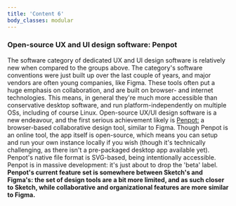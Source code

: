 ```yaml
---
title: 'Content 6'
body_classes: modular
---
```


### Open-source UX and UI design software: Penpot
The software category of dedicated UX and UI design software is relatively new when compared to the groups above. The category's software conventions were just built up over the last couple of years, and major vendors are often young companies, like Figma. These tools often put a huge emphasis on collaboration, and are built on browser- and internet technologies. This means, in general they're much more accessible than conservative desktop software, and run platform-independently on multiple OSs, including of course Linux. Open-source UX/UI design software is a new endeavour, and the first serious achievement likely is [Penpot:](https://penpot.app) a browser-based collaborative design tool, similar to Figma. Though Penpot is an online tool, the app itself is open-source, which means you can setup and run your own instance locally if you wish (though it's technically challenging, as there isn't a pre-packaged desktop app available yet). Penpot's native file format is SVG-based, being intentionally accessible. Penpot is in massive development: it's just about to drop the 'beta' label. **Penpot's current feature set is somewhere between Sketch's and Figma's: the set of design tools are a bit more limited, and as such closer to Sketch, while collaborative and organizational features are more similar to Figma.**